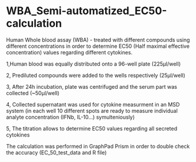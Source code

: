 # WBA_Semi-automatized_EC50-calculation
Human Whole blood assay (WBA) - treated with different compounds using different concentrations in order to determine EC50 (Half maximal effective concentration) values regarding different cytokines.


  1,Human blood was equally distributed onto a 96-well plate (225µl/well)
  
  2, Prediluted compounds were added to the wells respectively (25µl/well)
  
  3, After 24h incubation, plate was centrifuged and the serum part was collected (~50µl/well)
  
  4, Collected supernatant was used for cytokine measurment in an MSD system (in each well 10 different spots are ready to measure individual analyte concentration (IFNb, IL-10...) symulteniously)
  
  5, The titration allows to determine EC50 values regarding all secreted cytokines

The calculation was performed in GraphPad Prism in order to double check the accuracy (EC_50_test_data and R file)
